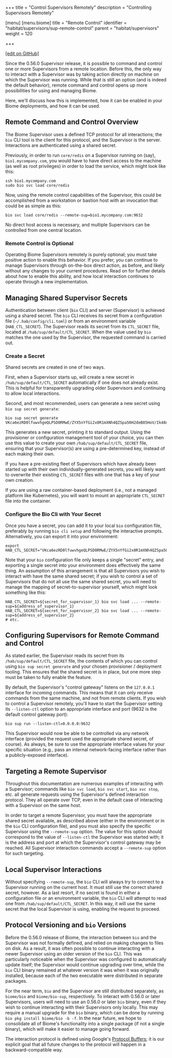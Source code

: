 +++
title = "Control Supervisors Remotely"
description = "Controlling Supervisors Remotely"

[menu]
  [menu.biome]
    title = "Remote Control"
    identifier = "habitat/supervisors/sup-remote-control"
    parent = "habitat/supervisors"
    weight = 120

+++

[\[edit on GitHub\]](https://github.com/habitat-sh/habitat/blob/master/components/docs-chef-io/content/habitat/sup_remote_control.md)

Since the 0.56.0 Supervisor release, it is possible to command and control one or more Supervisors from a remote location. Before this, the only way to interact with a Supervisor was by taking action directly on machine on which the Supervisor was running. While that is still an option (and is indeed the default behavior), remote command and control opens up more possibilities for using and managing Biome.

Here, we'll discuss how this is implemented, how it can be enabled in your Biome deployments, and how it can be used.

## Remote Command and Control Overview

The Biome Supervisor uses a defined TCP protocol for all interactions; the `bio` CLI tool is the client for this protocol, and the Supervisor is the server. Interactions are authenticated using a shared secret.

Previously, in order to run `core/redis` on a Supervisor running on (say), `bio1.mycompany.com`, you would have to have direct access to the machine (as well as root privileges) in order to load the service, which might look like this:

```
ssh bio1.mycompany.com
sudo bio svc load core/redis
```

Now, using the remote control capabilities of the Supervisor, this could be accomplished from a workstation or bastion host with an invocation that could be as simple as this:

```
bio svc load core/redis --remote-sup=bio1.mycompany.com:9632
```

No direct host access is necessary, and multiple Supervisors can be controlled from one central location.

### Remote Control is Optional

Operating Biome Supervisors remotely is purely optional; you must take positive action to enable this behavior. If you prefer, you can continue to manage Supervisors through on-the-box direct action, as before, and likely without any changes to your current procedures. Read on for further details about how to enable this ability, and how local interaction continues to operate through a new implementation.

## Managing Shared Supervisor Secrets

Authentication between client (`bio` CLI) and server (Supervisor) is achieved using a shared secret. The `bio` CLI receives its secret from a configuration file (`~/.hab/config/cli.toml`) or from an environment variable (`HAB_CTL_SECRET`). The Supervisor reads its secret from its `CTL_SECRET` file, located at `/hab/sup/default/CTL_SECRET`. When the value used by `bio` matches the one used by the Supervisor, the requested command is carried out.

### Create a Secret

Shared secrets are created in one of two ways.

First, when a Supervisor starts up, will create a new secret in `/hab/sup/default/CTL_SECRET` automatically if one does not already exist. This is helpful for transparently upgrading older Supervisors and continuing to allow local interactions.

Second, and most recommended, users can generate a new secret using `bio sup secret generate`:

```
bio sup secret generate
VKca6ezRD0lfuwvhgeQLPSD0RMwE/ZYX5nYfGi2x0R1mXNh4QZSpa50H2deB85HoV/Ik48orF4p0/7MuVNPwNA==
```

This generates a new secret, printing it to standard output. Using the provisioner or configuration management tool of your choice, you can then use this value to create your own `/hab/sup/default/CTL_SECRET` file, ensuring that your Supervisor(s) are using a pre-determined key, instead of each making their own.

If you have a pre-existing fleet of Supervisors which have already been started up with their own individually-generated secrets, you will likely want to overwrite their existing `CTL_SECRET` files with one that has a key of your own creation.

If you are using a raw container-based deployment (i.e., not a managed platform like Kubernetes), you will want to mount an appropriate `CTL_SECRET` file into the container.

### Configure the Bio Cli with Your Secret

Once you have a secret, you can add it to your local `bio` configuration file, preferably by running `bio cli setup` and following the interactive prompts. Alternatively, you can export it into your environment:

```
export HAB_CTL_SECRET="VKca6ezRD0lfuwvhgeQLPSD0RMwE/ZYX5nYfGi2x0R1mXNh4QZSpa50H2deB85HoV/Ik48orF4p0/7MuVNPwNA=="
```

Note that your `bio` configuration file only keeps a single "secret" entry, and exporting a single secret into your environment does effectively the same thing. An assumption of this arrangement is that all Supervisors you wish to interact with have the same shared secret; if you wish to control a set of Supervisors that do not all use the same shared secret, you will need to manage the mapping of secret-to-supervisor yourself, which might look something like this:

```
HAB_CTL_SECRET=${secret_for_supervisor_1} bio svc load ... --remote-sup=${address_of_supervisor_1}
HAB_CTL_SECRET=${secret_for_supervisor_2} bio svc load ... --remote-sup=${address_of_supervisor_2}
# etc.
```

## Configuring Supervisors for Remote Command and Control

As stated earlier, the Supervisor reads its secret from its `/hab/sup/default/CTL_SECRET` file, the contents of which you can control using `bio sup secret generate` and your chosen provisioner / deployment tooling. This ensures that the shared secret is in place, but one more step must be taken to fully enable the feature.

By default, the Supervisor's "control gateway" listens on the `127.0.0.1` interface for incoming commands. This means that it can only receive commands from the same machine, and not from remote clients. If you wish to control a Supervisor remotely, you'll have to start the Supervisor setting its `--listen-ctl` option to an appropriate interface and port (9632 is the default control gateway port):

```
bio sup run --listen-ctl=0.0.0.0:9632
```

This Supervisor would now be able to be controlled via any network interface (provided the request used the appropriate shared secret, of course). As always, be sure to use the appropriate interface values for your specific situation (e.g., pass an internal network-facing interface rather than a publicly-exposed interface).

## Targeting a Remote Supervisor

Throughout this documentation are numerous examples of interacting with a Supervisor; commands like `bio svc load`, `bio svc start`, `bio svc stop`, etc. all generate requests using the Supervisor's defined interaction protocol. They all operate over TCP, even in the default case of interacting with a Supervisor on the same host.

In order to target a remote Supervisor, you must have the appropriate shared secret available, as described above (either in the environment or in the `bio` CLI configuration file), and you must also specify the specific Supervisor using the `--remote-sup` option. The value for this option should correspond to the value of `--listen-ctl` the Supervisor was started with; it is the address and port at which the Supervisor's control gateway may be reached. All Supervisor interaction commands accept a `--remote-sup` option for such targeting.

## Local Supervisor Interactions

Without specifying `--remote-sup`, the `bio` CLI will always try to connect to a Supervisor running on the current host. It must still use the correct shared secret, however. As a last resort, if no secret is found in either a configuration file or an environment variable, the `bio` CLI will attempt to read one from `/hab/sup/default/CTL_SECRET`. In this way, it will use the same secret that the local Supervisor is using, enabling the request to proceed.

## Protocol Versioning and `bio` Versions

Before the 0.56.0 release of Biome, the interaction between `bio` and the Supervisor was not formally defined, and relied on making changes to files on disk. As a result, it was often possible to continue interacting with a newer Supervisor using an older version of the `bio` CLI. This was particularly noticeable when the Supervisor was configured to automatically update itself; the Supervisor would continue upgrading over time, while the `bio` CLI binary remained at whatever version it was when it was originally installed, because each of the two executable were distributed in separate packages.

For the near term, `bio` and the Supervisor are still distributed separately, as `biome/bio` and `biome/bio-sup`, respectively. To interact with 0.56.0 or later Supervisors, users will need to use an 0.56.0 or later `bio` binary, even if they wish to continue interacting with their Supervisors only locally. This may require a manual upgrade for the `bio` binary, which can be done by running `bio pkg install biome/bio -b -f`. In the near future, we hope to consolidate all of Biome's functionality into a single package (if not a single binary), which will make it easier to manage going forward.

The interaction protocol is defined using Google's [Protocol Buffers](https://developers.google.com/protocol-buffers/); it is our explicit goal that all future changes to the protocol will happen in a backward-compatible way.
